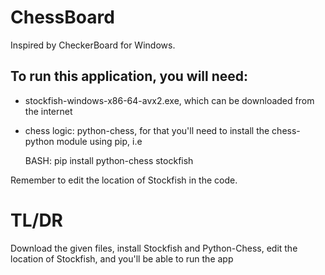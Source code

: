 # ChessBoard
Inspired by CheckerBoard for Windows.

## To run this application, you will need: 
- stockfish-windows-x86-64-avx2.exe, which can be downloaded from the internet
- chess logic: python-chess, for that you'll need to install the chess-python module using pip, i.e
  
  BASH: 
  pip install python-chess stockfish

Remember to edit the location of Stockfish in the code.

# TL/DR
Download the given files, install Stockfish and Python-Chess, edit the location of Stockfish, and you'll be able to run the app
